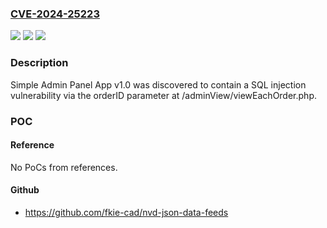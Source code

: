 ### [CVE-2024-25223](https://cve.mitre.org/cgi-bin/cvename.cgi?name=CVE-2024-25223)
![](https://img.shields.io/static/v1?label=Product&message=n%2Fa&color=blue)
![](https://img.shields.io/static/v1?label=Version&message=n%2Fa&color=blue)
![](https://img.shields.io/static/v1?label=Vulnerability&message=n%2Fa&color=brighgreen)

### Description

Simple Admin Panel App v1.0 was discovered to contain a SQL injection vulnerability via the orderID parameter at /adminView/viewEachOrder.php.

### POC

#### Reference
No PoCs from references.

#### Github
- https://github.com/fkie-cad/nvd-json-data-feeds

